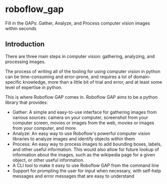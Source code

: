 # roboflow_gap
Fill in the GAPs: Gather, Analyze, and Process computer vision images within seconds

## Introduction
There are three main steps in computer vision: gathering, analyzing, and processing images. 

The process of writing all of the tooling for using computer vision in python can be time-consuming and error-prone, and requires a lot of domain-specific knowledge, more than a little bit of trial and error, and at least some level of expertise in python.

This is where Roboflow GAP comes in. Roboflow GAP aims to be a python library that provides:
- Gather: A simple and easy-to-use interface for gathering images from various sources: camera on your computer, screenshot from your computer screen, movies or images from the web, movies or images from your computer, and more.
- Analyze: An easy way to use Roboflow's powerful computer vision libraries to analyze images and identify objects within them
- Process: An easy way to process images to add bounding boxes, labels, and other useful information. This would also allow for future lookup of information about the images, such as the wikipedia page for a given object, or other useful information.
- A CLI tool to make it easy to use Roboflow GAP from the command line
- Support for prompting the user for input when necessary, with self-help messages and error messages that are easy to understand
